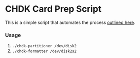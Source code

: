 # CHDK Card Prep Script

This is a simple script that automates the process [outlined here](http://chdk.wikia.com/wiki/FAQ/Mac).

### Usage
1) `./chdk-partitioner /dev/disk2`
2) `./chdk-formatter /dev/disk2s2`
